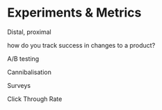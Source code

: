 # Experiments & Metrics

Distal, proximal

how do you track success in changes to a product?

A/B testing

Cannibalisation

Surveys

Click Through Rate

